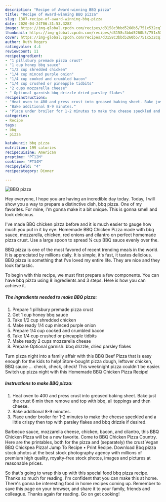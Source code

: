 ```yaml
---
description: "Recipe of Award-winning BBQ pizza"
title: "Recipe of Award-winning BBQ pizza"
slug: 1387-recipe-of-award-winning-bbq-pizza
date: 2020-04-24T06:31:53.328Z
image: https://img-global.cpcdn.com/recipes/d3158c3bbd5260b5/751x532cq70/bbq-pizza-recipe-main-photo.jpg
thumbnail: https://img-global.cpcdn.com/recipes/d3158c3bbd5260b5/751x532cq70/bbq-pizza-recipe-main-photo.jpg
cover: https://img-global.cpcdn.com/recipes/d3158c3bbd5260b5/751x532cq70/bbq-pizza-recipe-main-photo.jpg
author: Ruth Rogers
ratingvalue: 4.4
reviewcount: 11
recipeingredient:
- "1 pillsbury premade pizza crust"
- "1 cup honey bbq sauce"
- "1/2 cup shredded chicken"
- "1/4 cup minced purple onion"
- "1/4 cup cooked and crumbled bacon"
- "1/4 cup crushed or pineapple tidbits"
- "2 cups mozzarella cheese"
- " Optional garnish bbq drizzle dried parsley flakes"
recipeinstructions:
- "Heat oven to 400 and press crust into greased baking sheet. Bake just the crust 6 min then remove and top with bbq, all toppings and then cheese."
- "Bake additional 8-9 minutes."
- "Place under broiler for 1-2 minutes to make the cheese speckled and a little crispy then top with parsley flakes and bbq drizzle if desired."
categories:
- Recipe
tags:
- bbq
- pizza

katakunci: bbq pizza 
nutrition: 199 calories
recipecuisine: American
preptime: "PT12M"
cooktime: "PT34M"
recipeyield: "4"
recipecategory: Dinner

---
```



![BBQ pizza](https://img-global.cpcdn.com/recipes/d3158c3bbd5260b5/751x532cq70/bbq-pizza-recipe-main-photo.jpg)

Hey everyone, I hope you are having an incredible day today. Today, I will show you a way to prepare a distinctive dish, bbq pizza. One of my favorites. For mine, I'm gonna make it a bit unique. This is gonna smell and look delicious.

I&#39;ve made BBQ chicken pizza before and it is much easier to gauge how much you put in it by eye. Homemade BBQ Chicken Pizza made with bbq sauce, mozzarella, chicken, red onions and cilantro on perfect homemade pizza crust. Use a large spoon to spread ¼ cup BBQ sauce evenly over the.

BBQ pizza is one of the most favored of recent trending meals in the world. It is appreciated by millions daily. It is simple, it's fast, it tastes delicious. BBQ pizza is something that I've loved my entire life. They are nice and they look fantastic.


To begin with this recipe, we must first prepare a few components. You can have bbq pizza using 8 ingredients and 3 steps. Here is how you can achieve it.

<!--inarticleads1-->

##### The ingredients needed to make BBQ pizza:

1. Prepare 1 pillsbury premade pizza crust
1. Get 1 cup honey bbq sauce
1. Take 1/2 cup shredded chicken
1. Make ready 1/4 cup minced purple onion
1. Prepare 1/4 cup cooked and crumbled bacon
1. Take 1/4 cup crushed or pineapple tidbits
1. Make ready 2 cups mozzarella cheese
1. Prepare  Optional garnish: bbq drizzle, dried parsley flakes


Turn pizza night into a family affair with this BBQ Beef Pizza that is easy enough for the kids to help! Store-bought pizza dough, leftover chicken, BBQ sauce … check, check, check! This weeknight pizza couldn&#39;t be easier. Switch up pizza night with this Homemade BBQ Chicken Pizza Recipe! 

<!--inarticleads2-->

##### Instructions to make BBQ pizza:

1. Heat oven to 400 and press crust into greased baking sheet. Bake just the crust 6 min then remove and top with bbq, all toppings and then cheese.
1. Bake additional 8-9 minutes.
1. Place under broiler for 1-2 minutes to make the cheese speckled and a little crispy then top with parsley flakes and bbq drizzle if desired.


Barbecue sauce, mozzarella cheese, chicken, bacon, and cilantro, this BBQ Chicken Pizza will be a new favorite. Come to BBQ Chicken Pizza Country. Here are the printables, both for the pizza and (separately) the crust Vegan BBQ Chickpea Pizza! Jump To Recipe • Print Recipe. Download Bbq pizza stock photos at the best stock photography agency with millions of premium high quality, royalty-free stock photos, images and pictures at reasonable prices. 

So that's going to wrap this up with this special food bbq pizza recipe. Thanks so much for reading. I'm confident that you can make this at home. There's gonna be interesting food in home recipes coming up. Remember to save this page on your browser, and share it to your family, friends and colleague. Thanks again for reading. Go on get cooking!
